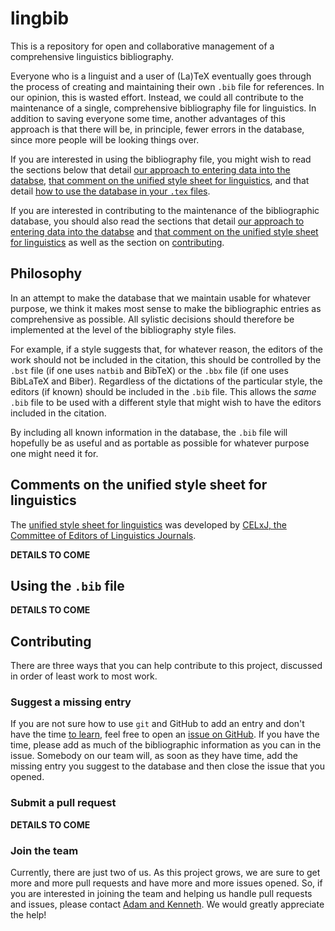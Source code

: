 # lingbib

This is a repository for open and collaborative management of a comprehensive linguistics bibliography.

Everyone who is a linguist and a user of (La)TeX eventually goes through the process of creating and maintaining their own `.bib` file for references. In our opinion, this is wasted effort. Instead, we could all contribute to the maintenance of a single, comprehensive bibliography file for linguistics. In addition to saving everyone some time, another advantages of this approach is that there will be, in principle, fewer errors in the database, since more people will be looking things over.

If you are interested in using the bibliography file, you might wish to read the sections below that detail [our approach to entering data into the databse][phil], [that comment on the unified style sheet for linguistics][ussl], and that detail [how to use the database in your `.tex` files][use].

If you are interested in contributing to the maintenance of the bibliographic database, you should also read the sections that detail [our approach to entering data into the databse][phil] and [that comment on the unified style sheet for linguistics][ussl] as well as the section on [contributing][contrib].

## Philosophy

In an attempt to make the database that we maintain usable for whatever purpose, we think it makes most sense to make the bibliographic entries as comprehensive as possible. All sylistic decisions should therefore be implemented at the level of the bibliography style files.

For example, if a style suggests that, for whatever reason, the editors of the work should not be included in the citation, this should be controlled by the `.bst` file (if one uses `natbib` and BibTeX) or the `.bbx` file (if one uses BibLaTeX and Biber). Regardless of the dictations of the particular style, the editors (if known) should be included in the `.bib` file. This allows the *same* `.bib` file to be used with a different style that might wish to have the editors included in the citation.

By including all known information in the database, the `.bib` file will hopefully be as useful and as portable as possible for whatever purpose one might need it for.

## Comments on the unified style sheet for linguistics

The [unified style sheet for linguistics][uss] was developed by [CELxJ, the Committee of Editors of Linguistics Journals][CELxJ].

**DETAILS TO COME**

## Using the `.bib` file

**DETAILS TO COME**

## Contributing

There are three ways that you can help contribute to this project, discussed in order of least work to most work.

### Suggest a missing entry

If you are not sure how to use `git` and GitHub to add an entry and don't have the time [to learn][pr], feel free to open an [issue on GitHub][issue]. If you have the time, please add as much of the bibliographic information as you can in the issue. Somebody on our team will, as soon as they have time, add the missing entry you suggest to the database and then close the issue that you opened.

### Submit a pull request

**DETAILS TO COME**

### Join the team

Currently, there are just two of us. As this project grows, we are sure to get more and more pull requests and have more and more issues opened. So, if you are interested in joining the team and helping us handle pull requests and issues, please contact [Adam and Kenneth][email]. We would greatly appreciate the help!

[phil]: https://github.com/lingbib/lingbib#philosophy
[ussl]: https://github.com/lingbib/lingbib#comments-on-the-unified-style-sheet-for-linguistics
[uss]: http://celxj.org/downloads/UnifiedStyleSheet.pdf
[CELxJ]: http://celxj.org/
[use]: https://github.com/lingbib/lingbib#using-the-bib-file
[contrib]: https://github.com/lingbib/lingbib#contributing
[pr]: https://github.com/lingbib/lingbib#submit-a-pull-request
[issue]: https://github.com/lingbib/lingbib/issues
[email]: mailto:adam.liter@gmail.com,khanson679@gmail.com

